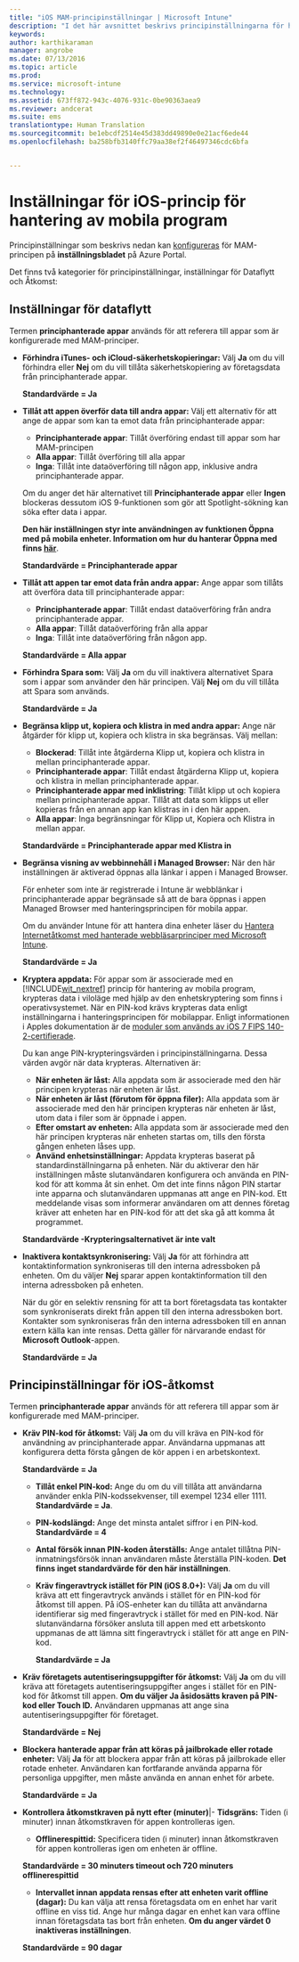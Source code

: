 ```yaml
---
title: "iOS MAM-principinställningar | Microsoft Intune"
description: "I det här avsnittet beskrivs principinställningarna för hantering av mobilappar för iOS-enheter."
keywords: 
author: karthikaraman
manager: angrobe
ms.date: 07/13/2016
ms.topic: article
ms.prod: 
ms.service: microsoft-intune
ms.technology: 
ms.assetid: 673ff872-943c-4076-931c-0be90363aea9
ms.reviewer: andcerat
ms.suite: ems
translationtype: Human Translation
ms.sourcegitcommit: be1ebcdf2514e45d383dd49890e0e21acf6ede44
ms.openlocfilehash: ba258bfb3140ffc79aa38ef2f46497346cdc6bfa


---
```


#  Inställningar för iOS-princip för hantering av mobila program
Principinställningar som beskrivs nedan kan [konfigureras](create-and-deploy-mobile-app-management-policies-with-microsoft-intune.md) för MAM-principen på **inställningsbladet** på Azure Portal.

Det finns två kategorier för principinställningar, inställningar för Dataflytt och Åtkomst:

##  Inställningar för dataflytt
Termen **principhanterade appar** används för att referera till appar som är konfigurerade med MAM-principer.

- **Förhindra iTunes- och iCloud-säkerhetskopieringar:** Välj **Ja** om du vill förhindra eller **Nej** om du vill tillåta säkerhetskopiering av företagsdata från principhanterade appar.

  **Standardvärde = Ja**

- **Tillåt att appen överför data till andra appar:**   Välj ett alternativ för att ange de appar som kan ta emot data från principhanterade appar:
  - **Principhanterade appar**: Tillåt överföring endast till appar som har MAM-principen
  - **Alla appar**: Tillåt överföring till alla appar
  - **Inga**: Tillåt inte dataöverföring till någon app, inklusive andra principhanterade appar.

  Om du anger det här alternativet till **Principhanterade appar** eller **Ingen** blockeras dessutom iOS 9-funktionen som gör att Spotlight-sökning kan söka efter data i appar.

  **Den här inställningen styr inte användningen av funktionen Öppna med på mobila enheter. Information om hur du hanterar Öppna med finns [här](manage-data-transfer-between-ios-apps-with-microsoft-intune.md)**.

  **Standardvärde = Principhanterade appar**

- **Tillåt att appen tar emot data från andra appar:**  Ange appar som tillåts att överföra data till principhanterade appar:
  -  **Principhanterade appar**: Tillåt endast dataöverföring från andra principhanterade appar.
  -  **Alla appar**: Tillåt dataöverföring från alla appar
  -  **Inga**: Tillåt inte dataöverföring från någon app.

  **Standardvärde = Alla appar**

- **Förhindra Spara som:** Välj **Ja** om du vill inaktivera alternativet Spara som i appar som använder den här principen. Välj **Nej** om du vill tillåta att Spara som används.

  **Standardvärde = Ja**

- **Begränsa klipp ut, kopiera och klistra in med andra appar:** Ange när åtgärder för klipp ut, kopiera och klistra in ska begränsas. Välj mellan:
  -   **Blockerad**: Tillåt inte åtgärderna Klipp ut, kopiera och klistra in mellan principhanterade appar.
  -   **Principhanterade appar**: Tillåt endast åtgärderna Klipp ut, kopiera och klistra in mellan principhanterade appar.
  -   **Principhanterade appar med inklistring**: Tillåt klipp ut och kopiera mellan principhanterade appar. Tillåt att data som klipps ut eller kopieras från en annan app kan klistras in i den här appen.
  - **Alla appar**: Inga begränsningar för Klipp ut, Kopiera och Klistra in mellan appar.

  **Standardvärde = Principhanterade appar med Klistra in**

- **Begränsa visning av webbinnehåll i Managed Browser:** När den här inställningen är aktiverad öppnas alla länkar i appen i Managed Browser.

  För enheter som inte är registrerade i Intune är webblänkar i principhanterade appar begränsade så att de bara öppnas i appen Managed Browser med hanteringsprincipen för mobila appar.

  Om du använder Intune för att hantera dina enheter läser du [Hantera Internetåtkomst med hanterade webbläsarprinciper med Microsoft Intune](manage-internet-access-using-managed-browser-policies.md).

    **Standardvärde = Ja**

- **Kryptera appdata:** För appar som är associerade med en [!INCLUDE[wit_nextref](../includes/wit_nextref_md.md)] princip för hantering av mobila program, krypteras data i viloläge med hjälp av den enhetskryptering som finns i operativsystemet. När en PIN-kod krävs krypteras data enligt inställningarna i hanteringsprincipen för mobilappar. Enligt informationen i Apples dokumentation är de [moduler som används av iOS 7 FIPS 140-2-certifierade](http://support.apple.com/en-us/HT202739).

  Du kan ange PIN-krypteringsvärden i principinställningarna.  Dessa värden avgör när data krypteras. Alternativen är:
  - **När enheten är låst:** Alla appdata som är associerade med den här principen krypteras när enheten är låst.
  -   **När enheten är låst (förutom för öppna filer):** Alla appdata som är associerade med den här principen krypteras när enheten är låst, utom data i filer som är öppnade i appen.
  -   **Efter omstart av enheten:** Alla appdata som är associerade med den här principen krypteras när enheten startas om, tills den första gången enheten låses upp.
  -   **Använd enhetsinställningar:** Appdata krypteras baserat på standardinställningarna på enheten.
  När du aktiverar den här inställningen måste slutanvändaren konfigurera och använda en PIN-kod för att komma åt sin enhet.  Om det inte finns någon PIN startar inte apparna och slutanvändaren uppmanas att ange en PIN-kod. Ett meddelande visas som informerar användaren om att dennes företag kräver att enheten har en PIN-kod för att det ska gå att komma åt programmet.

  **Standardvärde -Krypteringsalternativet är inte valt**
- **Inaktivera kontaktsynkronisering:**  Välj **Ja** för att förhindra att kontaktinformation synkroniseras till den interna adressboken på enheten. Om du väljer **Nej** sparar appen kontaktinformation till den interna adressboken på enheten.

  När du gör en selektiv rensning för att ta bort företagsdata tas kontakter som synkroniserats direkt från appen till den interna adressboken bort. Kontakter som synkroniseras från den interna adressboken till en annan extern källa kan inte rensas. Detta gäller för närvarande endast för **Microsoft Outlook**-appen.

  **Standardvärde = Ja**
##  Principinställningar för iOS-åtkomst
Termen **principhanterade appar** används för att referera till appar som är konfigurerade med MAM-principer.
- **Kräv PIN-kod för åtkomst:** Välj **Ja** om du vill kräva en PIN-kod för användning av principhanterade appar. Användarna uppmanas att konfigurera detta första gången de kör appen i en arbetskontext.

  **Standardvärde = Ja**
    -  **Tillåt enkel PIN-kod:** Ange du om du vill tillåta att användarna använder enkla PIN-kodssekvenser, till exempel 1234 eller 1111. **Standardvärde = Ja**.
    - **PIN-kodslängd:** Ange det minsta antalet siffror i en PIN-kod. **Standardvärde = 4**
    - **Antal försök innan PIN-koden återställs:** Ange antalet tillåtna PIN-inmatningsförsök innan användaren måste återställa PIN-koden.
  **Det finns inget standardvärde för den här inställningen**.

  - **Kräv fingeravtryck istället för PIN (iOS 8.0+):** Välj **Ja** om du vill kräva att ett fingeravtryck används i stället för en PIN-kod för åtkomst till appen.
På iOS-enheter kan du tillåta att användarna identifierar sig med fingeravtryck i stället för med en PIN-kod. När slutanvändarna försöker ansluta till appen med ett arbetskonto uppmanas de att lämna sitt fingeravtryck i stället för att ange en PIN-kod.

    **Standardvärde = Ja**
- **Kräv företagets autentiseringsuppgifter för åtkomst:** Välj **Ja** om du vill kräva att företagets autentiseringsuppgifter anges i stället för en PIN-kod för åtkomst till appen. **Om du väljer Ja åsidosätts kraven på PIN-kod eller Touch ID.** Användaren uppmanas att ange sina autentiseringsuppgifter för företaget.

  **Standardvärde = Nej**
- **Blockera hanterade appar från att köras på jailbrokade eller rotade enheter:** Välj **Ja** för att blockera appar från att köras på jailbrokade eller rotade enheter. Användaren kan fortfarande använda apparna för personliga uppgifter, men måste använda en annan enhet för arbete.

  **Standardvärde = Ja**
- **Kontrollera åtkomstkraven på nytt efter (minuter)**|-   **Tidsgräns:** Tiden (i minuter) innan åtkomstkraven för appen kontrolleras igen.
  -   **Offlinerespittid:** Specificera tiden (i minuter) innan åtkomstkraven för appen kontrolleras igen om enheten är offline.

  **Standardvärde = 30 minuters timeout och 720 minuters offlinerespittid**
  - **Intervallet innan appdata rensas efter att enheten varit offline (dagar):** Du kan välja att rensa företagsdata om en enhet har varit offline en viss tid.  Ange hur många dagar en enhet kan vara offline innan företagsdata tas bort från enheten. **Om du anger värdet 0 inaktiveras inställningen**.

  **Standardvärde = 90 dagar**



<!--HONumber=Jul16_HO5-->


